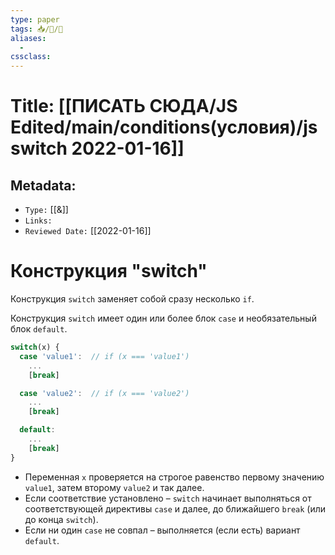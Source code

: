 ```yaml
---
type: paper
tags: 📥️/📜️/🔱
aliases:
  - 
cssclass: 
---
```




# Title: **[[ПИСАТЬ СЮДА/JS Edited/main/conditions(условия)/js switch 2022-01-16]]**


## Metadata:

- `Type:` [[&]]
- `Links:`
- `Reviewed Date:` [[2022-01-16]]


# Конструкция "switch"

Конструкция `switch` заменяет собой сразу несколько `if`.


Конструкция `switch` имеет один или более блок `case` и необязательный блок `default`.
```javascript
switch(x) {
  case 'value1':  // if (x === 'value1')
    ...
    [break]

  case 'value2':  // if (x === 'value2')
    ...
    [break]

  default:
    ...
    [break]
}
```

-   Переменная `x` проверяется на строгое равенство первому значению `value1`, затем второму `value2` и так далее.
-   Если соответствие установлено – `switch` начинает выполняться от соответствующей директивы `case` и далее, до ближайшего `break` (или до конца `switch`).
-   Если ни один `case` не совпал – выполняется (если есть) вариант `default`.
